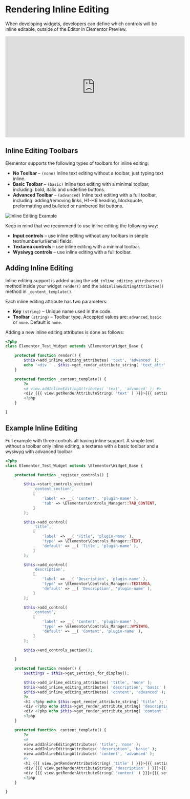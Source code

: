 # Rendering Inline Editing

When developing widgets, developers can define which controls will be inline editable, outside of the Editor in Elementor Preview.

<iframe width="560" height="315"src="https://www.youtube.com/embed/miNu2oONgYI" frameborder="0" allowfullscreen></iframe>

## Inline Editing Toolbars

Elementor supports the following types of toolbars for inline editing:

* **No Toolbar** – `(none)` Inline text editing without a toolbar, just typing text inline.
* **Basic Toolbar** – `(basic)` Inline text editing with a minimal toolbar, including: bold, italic and underline buttons.
* **Advanced Toolbar** – `(advanced)` Inline text editing with a full toolbar, including: adding/removing links, H1-H6 heading, blockquote, preformatting and bulleted or numbered list buttons.

![Inline Editing Example](/assets/img/inline-editing-example.png)

Keep in mind that we recommend to use inline editing the following way:

* **Input controls** – use inline editing without any toolbars in simple text/number/url/email fields.
* **Textarea controls** – use inline editing with a minimal toolbar.
* **Wysiwyg controls** – use inline editing with a full toolbar.

## Adding Inline Editing

Inline editing support is added using the `add_inline_editing_attributes()` method inside your widget `render()` and the `addInlineEditingAttributes()` method in `_content_template()`.

Each inline editing attribute has two parameters:

* **Key** `(string)` – Unique name used in the code.
* **Toolbar** `(string)` – Toolbar type. Accepted values are: `advanced`, `basic` or `none`. Default is `none`.

Adding a new inline editing attributes is done as follows:

```php {5-6,11-12}
<?php
class Elementor_Test_Widget extends \Elementor\Widget_Base {

    protected function render() {
        $this->add_inline_editing_attributes( 'text', 'advanced' );
        echo '<div ' . $this->get_render_attribute_string( 'text_attr' ) . '>' . $this->get_settings( 'text' ) . '</div>';
    }

    protected function _content_template() {
        ?>
        <# view.addInlineEditingAttributes( 'text', 'advanced' ); #>
        <div {{{ view.getRenderAttributeString( 'text' ) }}}>{{{ settings.text }}}</div>
        <?php
    }

}
```

## Example Inline Editing

Full example with three controls all having inline support. A simple text without a toolbar only inline editing, a textarea with a basic toolbar and a wysiwyg with advanced toolbar:

```php {48-50,52-54,61-63,65-67}
<?php
class Elementor_Test_Widget extends \Elementor\Widget_Base {

	protected function _register_controls() {

		$this->start_controls_section(
			'content_section',
			[
				'label' => __( 'Content', 'plugin-name' ),
				'tab' => \Elementor\Controls_Manager::TAB_CONTENT,
			]
		);

		$this->add_control(
			'title',
			[
				'label' => __( 'Title', 'plugin-name' ),
				'type' => \Elementor\Controls_Manager::TEXT,
				'default' => __( 'Title', 'plugin-name' ),
			]
		);

		$this->add_control(
			'description',
			[
				'label' => __( 'Description', 'plugin-name' ),
				'type' => \Elementor\Controls_Manager::TEXTAREA,
				'default' => __( 'Description', 'plugin-name' ),
			]
		);

		$this->add_control(
			'content',
			[
				'label' => __( 'Content', 'plugin-name' ),
				'type' => \Elementor\Controls_Manager::WYSIWYG,
				'default' => __( 'Content', 'plugin-name' ),
			]
		);

		$this->end_controls_section();

	}

	protected function render() {
		$settings = $this->get_settings_for_display();

		$this->add_inline_editing_attributes( 'title', 'none' );
		$this->add_inline_editing_attributes( 'description', 'basic' );
		$this->add_inline_editing_attributes( 'content', 'advanced' );
		?>
		<h2 <?php echo $this->get_render_attribute_string( 'title' ); ?>><?php echo $settings['title']; ?></h2>
		<div <?php echo $this->get_render_attribute_string( 'description' ); ?>><?php echo $settings['description']; ?></div>
		<div <?php echo $this->get_render_attribute_string( 'content' ); ?>><?php echo $settings['content']; ?></div>
		<?php
	}

	protected function _content_template() {
		?>
		<#
		view.addInlineEditingAttributes( 'title', 'none' );
		view.addInlineEditingAttributes( 'description', 'basic' );
		view.addInlineEditingAttributes( 'content', 'advanced' );
		#>
		<h2 {{{ view.getRenderAttributeString( 'title' ) }}}>{{{ settings.title }}}</h2>
		<div {{{ view.getRenderAttributeString( 'description' ) }}}>{{{ settings.description }}}</div>
		<div {{{ view.getRenderAttributeString( 'content' ) }}}>{{{ settings.content }}}</div>
		<?php
	}

}
```
